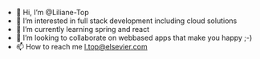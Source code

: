 - 👋 Hi, I’m @Liliane-Top
- 👀 I’m interested in full stack development including cloud solutions
- 🌱 I’m currently learning spring and react
- 💞️ I’m looking to collaborate on webbased apps that make you happy ;-)
- 📫 How to reach me l.top@elsevier.com

<!---
Liliane-Top/Liliane-Top is a ✨ special ✨ repository because its `README.md` (this file) appears on your GitHub profile.
You can click the Preview link to take a look at your changes.
--->
